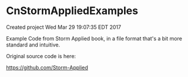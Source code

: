 # CnStormAppliedExamples

Created project Wed Mar 29 19:07:35 EDT 2017

Example Code from Storm Applied book, in a file format
that's a bit more standard and intuitive.

Original source code is here:

  https://github.com/Storm-Applied
  


